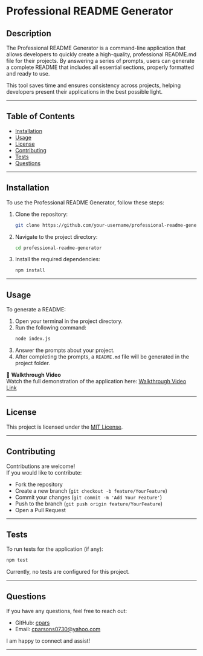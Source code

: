 # Professional README Generator

## Description

The Professional README Generator is a command-line application that allows developers to quickly create a high-quality, professional README.md file for their projects. By answering a series of prompts, users can generate a complete README that includes all essential sections, properly formatted and ready to use.

This tool saves time and ensures consistency across projects, helping developers present their applications in the best possible light.

---

## Table of Contents

- [Installation](#installation)
- [Usage](#usage)
- [License](#license)
- [Contributing](#contributing)
- [Tests](#tests)
- [Questions](#questions)

---

## Installation

To use the Professional README Generator, follow these steps:

1. Clone the repository:
   ```bash
   git clone https://github.com/your-username/professional-readme-generator.git
   ```

2. Navigate to the project directory:
   ```bash
   cd professional-readme-generator
   ```

3. Install the required dependencies:
   ```bash
   npm install
   ```

---

## Usage

To generate a README:

1. Open your terminal in the project directory.
2. Run the following command:
   ```bash
   node index.js
   ```
3. Answer the prompts about your project.
4. After completing the prompts, a `README.md` file will be generated in the project folder.

🎥 **Walkthrough Video**  
Watch the full demonstration of the application here: [Walkthrough Video Link](https://your-video-link-here.com)

---

## License

This project is licensed under the [MIT License](https://opensource.org/licenses/MIT).

---

## Contributing

Contributions are welcome!  
If you would like to contribute:

- Fork the repository
- Create a new branch (`git checkout -b feature/YourFeature`)
- Commit your changes (`git commit -m 'Add Your Feature'`)
- Push to the branch (`git push origin feature/YourFeature`)
- Open a Pull Request

---

## Tests

To run tests for the application (if any):

```bash
npm test
```

Currently, no tests are configured for this project.

---

## Questions

If you have any questions, feel free to reach out:

- GitHub: [cpars](https://github.com/your-username)
- Email: cparsons0730@yahoo.com

I am happy to connect and assist!

---
